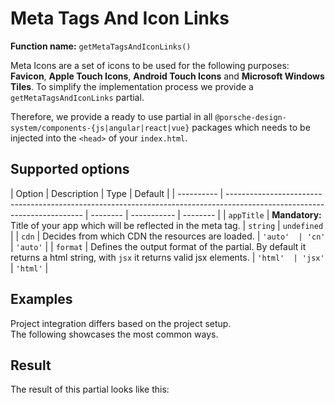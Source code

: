 # Meta Tags And Icon Links

**Function name:** `getMetaTagsAndIconLinks()`

Meta Icons are a set of icons to be used for the following purposes: **Favicon**, **Apple Touch Icons**, **Android Touch
Icons** and **Microsoft Windows Tiles**. To simplify the implementation process we provide a `getMetaTagsAndIconLinks`
partial.

Therefore, we provide a ready to use partial in all `@porsche-design-system/components-{js|angular|react|vue}` packages
which needs to be injected into the `<head>` of your `index.html`.

## Supported options

| Option     | Description                                                                                                              | Type     | Default     |
| ---------- | ------------------------------------------------------------------------------------------------------------------------ | -------- | ----------- | -------- |
| `appTitle` | **Mandatory:** Title of your app which will be reflected in the meta tag.                                                | `string` | `undefined` |
| `cdn`      | Decides from which CDN the resources are loaded.                                                                         | `'auto'  | 'cn'`       | `'auto'` |
| `format`   | Defines the output format of the partial. By default it returns a html string, with `jsx` it returns valid jsx elements. | `'html'  | 'jsx'`      | `'html'` |

## Examples

Project integration differs based on the project setup.  
The following showcases the most common ways.

<PartialDocs name="getMetaTagsAndIconLinks" :params="params" location="head"></PartialDocs>

## Result

The result of this partial looks like this:

<Playground :config="config" :showCodeEditor="false" :frameworkMarkup="[this.metaTagsAndIconLinks]"></Playground>

<script lang="ts">
import Vue from 'vue';
import Component from 'vue-class-component';
import { metaTagsAndIconLinksDemo } from '@/lib/partialResults';

@Component
export default class Code extends Vue {
  public metaTagsAndIconLinks = metaTagsAndIconLinksDemo.replaceAll('><', '>\n<');
  public params = [
    {
      value: "{ appTitle: 'TITLE_OF_YOUR_APP' }",
    },
    {
      value: "{ appTitle: 'TITLE_OF_YOUR_APP', cdn: 'cn' }",
      comment: 'force using China CDN'
    },
  ];
}
</script>
